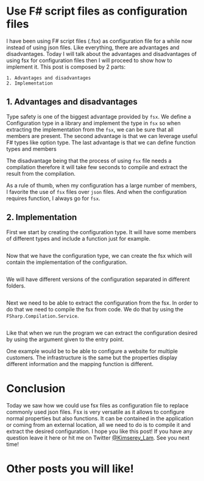 # Use F# script files as configuration files

I have been using F# script files (.fsx) as configuration file for a while now instead of using json files.
Like everything, there are advantages and disadvantages.
Today I will talk about the advantages and disadvantages of using fsx for configuration files then I will proceed to show how to implement it.
This post is composed by 2 parts:
 
```
1. Advantages and disadvantages
2. Implementation
```

## 1. Advantages and disadvantages

Type safety is one of the biggest advantage provided by `fsx`. We define a Configuration type in a library and implement the type in `fsx` so when extracting the implementation from the `fsx`, we can be sure that all members are present.
The second advantage is that we can leverage useful F# types like option type.
The last advantage is that we can define function types and members 

The disadvantage being that the process of using `fsx` file needs a compilation therefore it will take few seconds to compile and extract the result from the compilation.

As a rule of thumb, when my configuration has a large number of members, I favorite the use of `fsx` files over `json` files. And when the configuration requires function, I always go for `fsx`.

## 2. Implementation

First we start by creating the configuration type. It will have some members of different types and include a function just for example.

```
```

Now that we have the configuration type, we can create the fsx which will contain the implementation of the configuration.
 
```
```

We will have different versions of the configuration separated in different folders.

```
```

Next we need to be able to extract the configuration from the fsx. In order to do that we need to compile the fsx from code. We do that by using the `FSharp.Compilation.Service`.

```
```

Like that when we run the program we can extract the configuration desired by using the argument given to the entry point.

One example would be to be able to configure a website for multiple customers. The infrastructure is the same but the properties display different information and the mapping function is different.

# Conclusion

Today we saw how we could use fsx files as configuration file to replace commonly used json files. Fsx is very versatile as it allows to configure normal properties but also functions. It can be contained in the application or coming from an external location, all we need to do is to compile it and extract the desired configuration. I hope you like this post! If you have any question leave it here or hit me on Twitter [@Kimserey_Lam](). See you next time!

# Other posts you will like!
